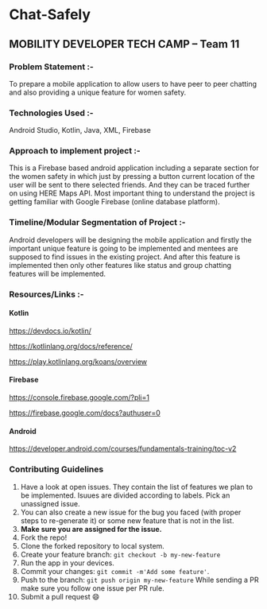# Chat-Safely

## MOBILITY DEVELOPER TECH CAMP – Team 11


### Problem Statement :-

To prepare a mobile application to allow users to have peer to peer chatting and also providing a
unique feature for women safety.


### Technologies Used :-

Android Studio, Kotlin, Java, XML, Firebase


### Approach to implement project :-

This is a Firebase based android application including a separate section for the women safety
in which just by pressing a button current location of the user will be sent to there selected
friends. And they can be traced further on using HERE Maps API. Most important thing to
understand the project is getting familiar with Google Firebase (online database platform).


### Timeline/Modular Segmentation of Project :-

Android developers will be designing the mobile application and firstly the important unique
feature is going to be implemented and mentees are supposed to find issues in the existing
project. And after this feature is implemented then only other features like status and group
chatting features will be implemented.


### Resources/Links :-

#### Kotlin
https://devdocs.io/kotlin/

https://kotlinlang.org/docs/reference/

https://play.kotlinlang.org/koans/overview

#### Firebase
https://console.firebase.google.com/?pli=1

https://firebase.google.com/docs?authuser=0

#### Android
https://developer.android.com/courses/fundamentals-training/toc-v2

### Contributing Guidelines

1. Have a look at open issues. They contain the list of features we plan
to be implemented. Isuues are divided according to labels. Pick an unassigned issue.
2. You can also create a new issue for the bug you faced (with proper steps to re-generate it) or some new feature that is not in the list.
3. **Make sure you are assigned for the issue.**
4. Fork the repo!
5. Clone the forked repository to local system.
6. Create your feature branch: `git checkout -b my-new-feature`
7. Run the app in your devices.
8. Commit your changes: `git commit -m'Add some feature'`.
9. Push to the branch: `git push origin my-new-feature`
While sending a PR make sure you follow one issue per PR rule.
10. Submit a pull request :smile:
